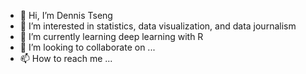 - 👋 Hi, I’m Dennis Tseng
- 👀 I’m interested in statistics, data visualization, and data journalism
- 🌱 I’m currently learning deep learning with R
- 💞️ I’m looking to collaborate on ...
- 📫 How to reach me ...

<!---
Dennishi0925/Dennishi0925 is a ✨ special ✨ repository because its `README.md` (this file) appears on your GitHub profile.
You can click the Preview link to take a look at your changes.
--->
